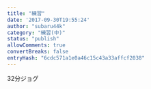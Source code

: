 ```yaml
---
title: "練習"
date: '2017-09-30T19:55:24'
author: "subaru44k"
category: "練習(中)"
status: "publish"
allowComments: true
convertBreaks: false
entryHash: "6cdc571a1e0a46c15c43a33affcf2038"
---
```

32分ジョグ
